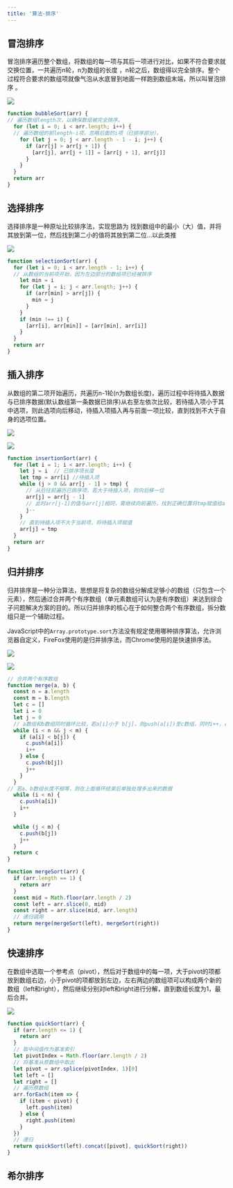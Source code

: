 ```yaml
---
title: '算法-排序'
---
```


## 冒泡排序

冒泡排序遍历整个数组，将数组的每一项与其后一项进行对比，如果不符合要求就交换位置，一共遍历n轮，n为数组的长度 ，n轮之后，数组得以完全排序。整个过程符合要求的数组项就像气泡从水底冒到地面一样跑到数组末端，所以叫冒泡排序 。

![](https://s1.ax1x.com/2020/04/26/Jcgp5T.gif)

``` js
function bubbleSort(arr) {
// 遍历数组length次，以确保数组被完全排序。
  for (let i = 0; i < arr.length; i++) {
  // 遍历数组的前length-i项，忽略后面的i项（已排序部分）。
    for (let j = 0; j < arr.length - 1 - i; j++) {
      if (arr[j] > arr[j + 1]) {
        [arr[j], arr[j + 1]] = [arr[j + 1], arr[j]]
      }
    }
  }
  return arr
}
```

## 选择排序

选择排序是一种原址比较排序法，实现思路为 找到数组中的最小（大）值，并将其放到第一位，然后找到第二小的值将其放到第二位...以此类推

![](https://s1.ax1x.com/2020/04/26/JcgPGF.gif)

``` js
function selectionSort(arr) {
  for (let i = 0; i < arr.length - 1; i++) {
  // 从数组的当前项开始，因为左边部分的数组项已经被排序
    let min = i
    for (let j = i; j < arr.length; j++) {
      if (arr[min] > arr[j]) {
        min = j
      }
    }
    if (min !== i) {
      [arr[i], arr[min]] = [arr[min], arr[i]]
    }
  }
  return arr
}
```

## 插入排序

从数组的第二项开始遍历，共遍历n-1轮(n为数组长度)，遍历过程中将待插入数据与已排序数据(默认数组第一条数据已排序)从右至左依次比较，若待插入项小于其中选项，则此选项向后移动，待插入项插入再与前面一项比较，直到找到不大于自身的选项位置。

![](https://s1.ax1x.com/2020/04/24/JDSb4J.png)

![](https://s1.ax1x.com/2020/04/26/JcgCPU.gif)

``` js
function insertionSort(arr) {
  for (let i = 1; i < arr.length; i++) {
    let j = i  // 已排序项长度
    let tmp = arr[i] //待插入项
    while (j > 0 && arr[j - 1] > tmp) {
      // 从后往前遍历已排序项，若大于待插入项，则向后移一位
      arr[j] = arr[j - 1]
      // 此时arr[j-1]的值与arr[j]相同，需继续向前遍历，找到正确位置将tmp赋值给arr[j-1]，即j--之后的arr[j]
      j--
    }
    // 直到待插入项不大于当前项，将待插入项赋值
    arr[j] = tmp
  }
  return arr
}
```

## 归并排序

归并排序是一种分治算法，思想是将复杂的数组分解成足够小的数组（只包含一个元素），然后通过合并两个有序数组（单元素数组可认为是有序数组）来达到综合子问题解决方案的目的。所以归并排序的核心在于如何整合两个有序数组，拆分数组只是一个辅助过程。

JavaScript中的`Array.prototype.sort`方法没有规定使用哪种排序算法，允许浏览器自定义，FireFox使用的是归并排序法，而Chrome使用的是快速排序法。

![](https://s1.ax1x.com/2020/04/26/J6j13j.png)

![](https://s1.ax1x.com/2020/04/26/JcyLFS.gif)

``` js
// 合并两个有序数组
function merge(a, b) {
  const n = a.length
  const m = b.length
  let c = []
  let i = 0
  let j = 0
  // a数组和b数组同时循环比较，若a[i]小于 b[j]，则push(a[i])至c数组，同时i++，再将++后的a[i]与b[j]比较，较小的值push进c数组，以此类推。。。
  while (i < n && j < m) {
    if (a[i] < b[j]) {
      c.push(a[i])
      i++
    } else {
      c.push(b[j])
      j++
    }
  }
// 若a、b数组长度不相等，则在上面循环结束后单独处理多出来的数据
  while (i < n) {
    c.push(a[i])
    i++
  }

  while (j < m) {
    c.push(b[j])
    j++
  }
  return c
}

function mergeSort(arr) {
  if (arr.length == 1) {
    return arr
  }
  const mid = Math.floor(arr.length / 2)
  const left = arr.slice(0, mid)
  const right = arr.slice(mid, arr.length)
  // 递归调用
  return merge(mergeSort(left), mergeSort(right))
}
```

## 快速排序

在数组中选取一个参考点（pivot），然后对于数组中的每一项，大于pivot的项都放到数组右边，小于pivot的项都放到左边，左右两边的数组项可以构成两个新的数组（left和right），然后继续分别对left和right进行分解，直到数组长度为1，最后合并。

![](https://s1.ax1x.com/2020/04/26/JcytaT.gif)

``` js
function quickSort(arr) {
  if (arr.length <= 1) {
    return arr
  }
  // 取中间值作为基准索引
  let pivotIndex = Math.floor(arr.length / 2)
  // 将基准从原数组中取出
  let pivot = arr.splice(pivotIndex, 1)[0]
  let left = []
  let right = []
  // 遍历原数组
  arr.forEach(item => {
    if (item < pivot) {
      left.push(item)
    } else {
      right.push(item)
    }
  })
  // 递归
  return quickSort(left).concat([pivot], quickSort(right))
}
```

## 希尔排序

